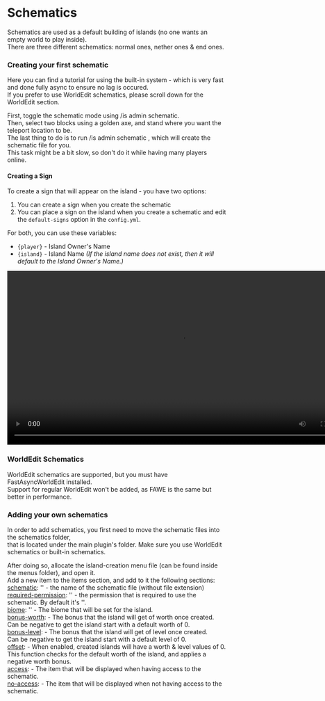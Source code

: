 # Schematics
Schematics are used as a default building of islands (no one wants an empty world to play inside).<br>
There are three different schematics: normal ones, nether ones & end ones.<br>

### Creating your first schematic
Here you can find a tutorial for using the built-in system - which is very fast and done fully async to ensure no lag is occured.<br>
If you prefer to use WorldEdit schematics, please scroll down for the WorldEdit section.

First, toggle the schematic mode using /is admin schematic.<br>
Then, select two blocks using a golden axe, and stand where you want the teleport location to be.<br>
The last thing to do is to run /is admin schematic , which will create the schematic file for you.<br>
This task might be a bit slow, so don't do it while having many players online.<br>

#### Creating a Sign
To create a sign that will appear on the island - you have two options:<br>
1. You can create a sign when you create the schematic
2. You can place a sign on the island when you create a schematic and edit the `default-signs` option in the `config.yml`.

For both, you can use these variables:
* `{player}` - Island Owner's Name
* `{island}` - Island Name *(If the island name does not exist, then it will default to the Island Owner's Name.)*

<video src="https://bg-software.com/imgs/schematics-creation.mp4" height="400px" autoplay loop></video>

### WorldEdit Schematics
WorldEdit schematics are supported, but you must have FastAsyncWorldEdit installed.<br>
Support for regular WorldEdit won't be added, as FAWE is the same but better in performance.<br>

### Adding your own schematics
In order to add schematics, you first need to move the schematic files into the schematics folder,<br>
that is located under the main plugin's folder. Make sure you use WorldEdit schematics or built-in schematics.

After doing so, allocate the island-creation menu file (can be found inside the menus folder), and open it.<br>
Add a new item to the items section, and add to it the following sections:<br>
<u>schematic</u>: '' - the name of the schematic file (without file extension)<br>
<u>required-permission</u>: '' - the permission that is required to use the schematic. By default it's ''.<br>
<u>biome</u>: '' - The biome that will be set for the island.<br>
<u>bonus-worth</u>: - The bonus that the island will get of worth once created.<br>
Can be negative to get the island start with a default worth of 0.<br>
<u>bonus-level</u>: - The bonus that the island will get of level once created.<br>
Can be negative to get the island start with a default level of 0.<br>
<u>offset</u>: - When enabled, created islands will have a worth & level values of 0.<br>
This function checks for the default worth of the island, and applies a negative worth bonus.<br>
<u>access</u>: - The item that will be displayed when having access to the schematic.<br>
<u>no-access</u>: - The item that will be displayed when not having access to the schematic.<br>
